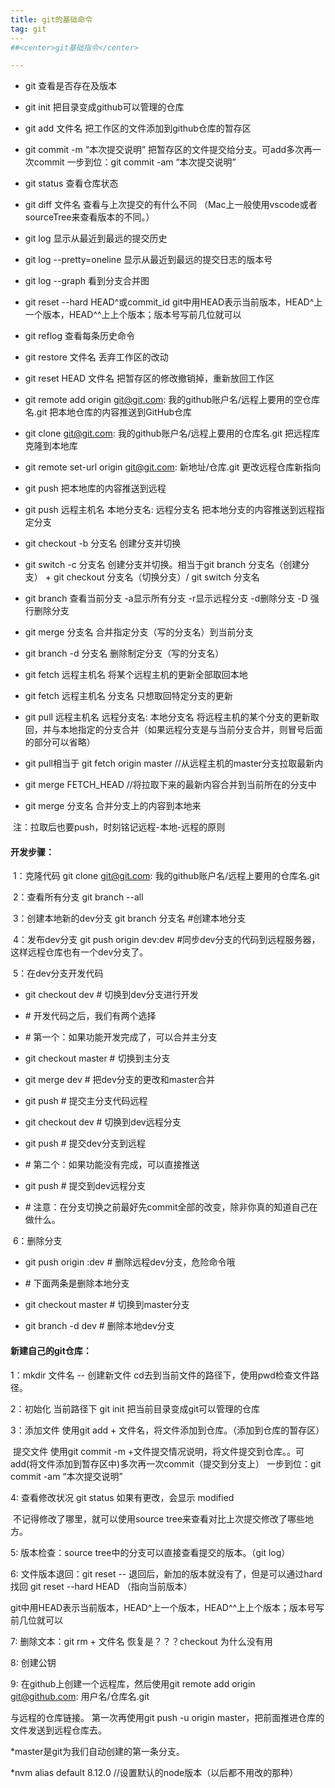 ```yaml
---
title: git的基础命令
tag: git
---​  
##<center>git基础指令</center>

---
```


- git     查看是否存在及版本
- git init     把目录变成github可以管理的仓库
- git add 文件名     把工作区的文件添加到github仓库的暂存区
- git commit -m “本次提交说明”     把暂存区的文件提交给分支。可add多次再一次commit     一步到位：git commit -am “本次提交说明”
- git status     查看仓库状态
- git diff 文件名     查看与上次提交的有什么不同 （Mac上一般使用vscode或者 sourceTree来查看版本的不同。）
- git log     显示从最近到最远的提交历史​
- git log --pretty=oneline     显示从最近到最远的提交日志的版本号
- git log --graph     看到分支合并图
- git reset --hard HEAD^或commit_id     git中用HEAD表示当前版本，HEAD^上一个版本，HEAD^^上上个版本；版本号写前几位就可以
- git reflog     查看每条历史命令
- git restore 文件名     丢弃工作区的改动
- git reset HEAD 文件名     把暂存区的修改撤销掉，重新放回工作区
- git remote add origin git@git.com: 我的github账户名/远程上要用的空仓库名.git     把本地仓库的内容推送到GitHub仓库
- git clone git@git.com: 我的github账户名/远程上要用的仓库名.git     把远程库克隆到本地库
- git remote set-url origin git@git.com: 新地址/仓库.git     更改远程仓库新指向
-  git push     把本地库的内容推送到远程
- git push 远程主机名 本地分支名: 远程分支名     把本地分支的内容推送到远程指定分支​
- git checkout -b 分支名     创建分支并切换
- git switch -c 分支名     创建分支并切换。相当于git branch 分支名（创建分支） + git checkout 分支名（切换分支）/ git switch 分支名
- git branch     查看当前分支  -a显示所有分支  -r显示远程分支  -d删除分支  -D 强行删除分支
- git merge 分支名     合并指定分支（写的分支名）到当前分支
- git branch -d 分支名     删除制定分支（写的分支名）
- git fetch 远程主机名      将某个远程主机的更新全部取回本地
- git fetch 远程主机名 分支名     只想取回特定分支的更新
- git pull 远程主机名 远程分支名: 本地分支名     将远程主机的某个分支的更新取回，并与本地指定的分支合并（如果远程分支是与当前分支合并，则冒号后面的部分可以省略）

- git pull相当于  git fetch origin master   //从远程主机的master分支拉取最新内
- git merge FETCH_HEAD    //将拉取下来的最新内容合并到当前所在的分支中
- git merge 分支名     合并分支上的内容到本地来

​    注：拉取后也要push，时刻铭记远程-本地-远程的原则

#### 开发步骤：

​    1：克隆代码     git clone git@git.com: 我的github账户名/远程上要用的仓库名.git

​    2：查看所有分支     git branch --all 

​    3：创建本地新的dev分支     git branch 分支名   #创建本地分支

​    4：发布dev分支     git push origin dev:dev  #同步dev分支的代码到远程服务器，这样远程仓库也有一个dev分支了。

​    5：在dev分支开发代码

- git checkout dev  # 切换到dev分支进行开发

- \# 开发代码之后，我们有两个选择

- \# 第一个：如果功能开发完成了，可以合并主分支

- git checkout master  # 切换到主分支

- git merge dev  # 把dev分支的更改和master合并

- git push  # 提交主分支代码远程

- git checkout dev  # 切换到dev远程分支

- git push  # 提交dev分支到远程

- \# 第二个：如果功能没有完成，可以直接推送

- git push  # 提交到dev远程分支

- \# 注意：在分支切换之前最好先commit全部的改变，除非你真的知道自己在做什么。

​    6：删除分支

- git push origin :dev  # 删除远程dev分支，危险命令哦

- \# 下面两条是删除本地分支

- git checkout master  # 切换到master分支

- git branch -d dev  # 删除本地dev分支

#### 新建自己的git仓库：

  1：mkdir 文件名 --  创建新文件  cd去到当前文件的路径下，使用pwd检查文件路径。

  2：初始化  当前路径下 git init 把当前目录变成git可以管理的仓库

  3：添加文件   使用git add + 文件名，将文件添加到仓库。（添加到仓库的暂存区）

​     提交文件   使用git commit -m +文件提交情况说明，将文件提交到仓库。。可add(将文件添加到暂存区中)多次再一次commit（提交到分支上）     一步到位：git commit -am “本次提交说明”

  4: 查看修改状况   git status  如果有更改，会显示 modified

​      不记得修改了哪里，就可以使用source tree来查看对比上次提交修改了哪些地方。 

  5: 版本检查：source tree中的分支可以直接查看提交的版本。（git log）

  6: 文件版本退回：git reset --        退回后，新加的版本就没有了，但是可以通过hard找回  git reset --hard HEAD  （指向当前版本）

​      git中用HEAD表示当前版本，HEAD^上一个版本，HEAD^^上上个版本；版本号写前几位就可以

  7: 删除文本：git rm + 文件名   恢复是？？？checkout 为什么没有用

  8: 创建公钥

  

  9: 在github上创建一个远程库，然后使用git remote add origin git@github.com: 用户名/仓库名.git

  与远程的仓库链接。      第一次再使用git push -u origin master，把前面推进仓库的文件发送到远程仓库去。

*master是git为我们自动创建的第一条分支。

*nvm alias default 8.12.0 //设置默认的node版本（以后都不用改的那种）
